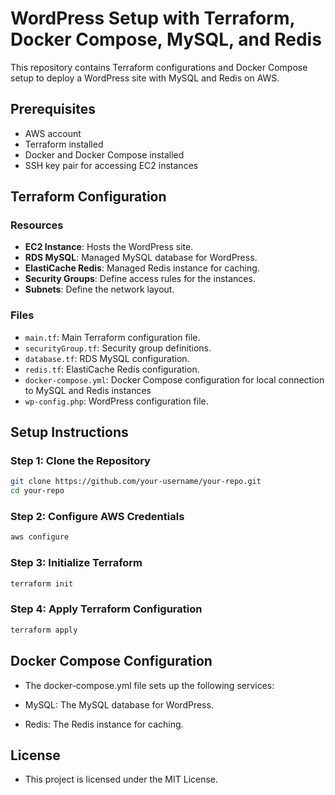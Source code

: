 # WordPress Setup with Terraform, Docker Compose, MySQL, and Redis

This repository contains Terraform configurations and Docker Compose setup to deploy a WordPress site with MySQL and Redis on AWS.

## Prerequisites

- AWS account
- Terraform installed
- Docker and Docker Compose installed
- SSH key pair for accessing EC2 instances

## Terraform Configuration

### Resources

- **EC2 Instance**: Hosts the WordPress site.
- **RDS MySQL**: Managed MySQL database for WordPress.
- **ElastiCache Redis**: Managed Redis instance for caching.
- **Security Groups**: Define access rules for the instances.
- **Subnets**: Define the network layout.

### Files

- `main.tf`: Main Terraform configuration file.
- `securityGroup.tf`: Security group definitions.
- `database.tf`: RDS MySQL configuration.
- `redis.tf`: ElastiCache Redis configuration.
- `docker-compose.yml`: Docker Compose configuration for local connection to MySQL and Redis instances
- `wp-config.php`: WordPress configuration file.

## Setup Instructions

### Step 1: Clone the Repository

```sh
git clone https://github.com/your-username/your-repo.git
cd your-repo
```

### Step 2: Configure AWS Credentials

```sh
aws configure
```

### Step 3: Initialize Terraform

```sh
terraform init
```

### Step 4: Apply Terraform Configuration

```sh
terraform apply
```

## Docker Compose Configuration
- The docker-compose.yml file sets up the following services:

- MySQL: The MySQL database for WordPress.
- Redis: The Redis instance for caching.

## License
- This project is licensed under the MIT License.